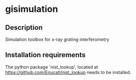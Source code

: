 # gisimulation

## Description

Simulation toolbox for x-ray grating interferometry

## Installation requirements

The python package 'nist_lookup', located at https://github.com/Enucatl/nist_lookup needs to be installed.